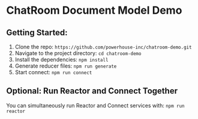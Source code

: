 # ChatRoom Document Model Demo

## Getting Started:

1. Clone the repo: `https://github.com/powerhouse-inc/chatroom-demo.git`
2. Navigate to the project directory: `cd chatroom-demo`
3. Install the dependencies: `npm install`
4. Generate reducer files: `npm run generate`
5. Start connect: `npm run connect`

## Optional: Run Reactor and Connect Together

You can simultaneously run Reactor and Connect services with: `npm run reactor`